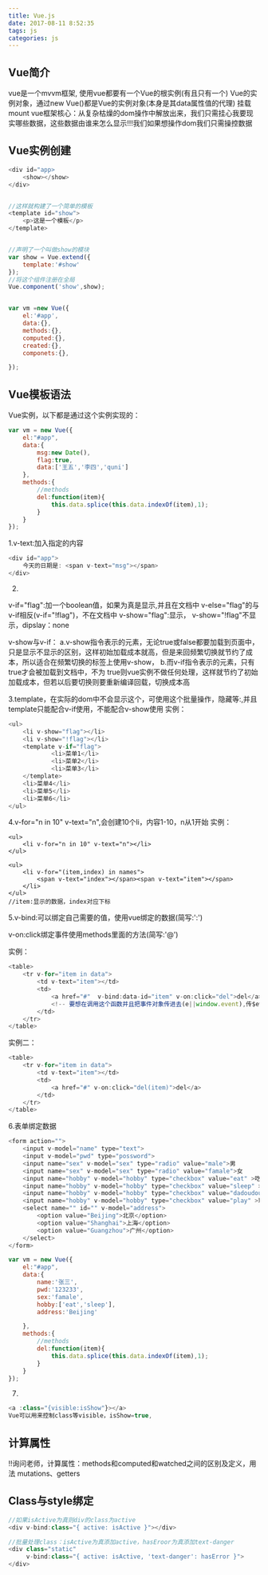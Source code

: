 ```yaml
---
title: Vue.js
date: 2017-08-11 8:52:35
tags: js
categories: js
---
```



<div><!-- more--></div>


## Vue简介

vue是一个mvvm框架,
使用vue都要有一个Vue的根实例(有且只有一个)
Vue的实例对象，通过new Vue()都是Vue的实例对象(本身是其data属性值的代理)
挂载mount
vue框架核心：从复杂枯燥的dom操作中解放出来，我们只需挂心我要现实哪些数据，这些数据由谁来怎么显示!!!我们如果想操作dom我们只需操控数据


## Vue实例创建



```javascript
<div id="app>
	<show></show>	
</div>


//这样就构建了一个简单的模板
<template id="show">
	<p>这是一个模板</p>
</template>


//声明了一个叫做show的模块
var show = Vue.extend({
	template:'#show'
});
//将这个组件注册在全局
Vue.component('show',show);


var vm =new Vue({
	el:'#app',
	data:{},
	methods:{},
	computed:{},
	created:{},
	componets:{},

});

```

## Vue模板语法

Vue实例，以下都是通过这个实例实现的：

```javascript
var vm = new Vue({
	el:"#app",
	data:{
		msg:new Date(),
		flag:true,
		data:['王五','李四','quni']
	},
	methods:{
		//methods
		del:function(item){
			this.data.splice(this.data.indexOf(item),1);
		}
	}
});
```

1.v-text:加入指定的内容

```javascript
<div id="app">
	今天的日期是: <span v-text="msg"></span>
</div>
```

2.
v-if="flag":加一个boolean值，如果为真是显示,并且在文档中
v-else="flag"的与v-if相反(v-if="!flag")，不在文档中
v-show="flag":显示，
v-show="!flag"不显示，dipslay：none

v-show与v-if：
a.v-show指令表示的元素，无论true或false都要加载到页面中，只是显示不显示的区别，这样初始加载成本就高，但是来回频繁切换就节约了成本，所以适合在频繁切换的标签上使用v-show，
b.而v-if指令表示的元素，只有true才会被加载到文档中，不为  true则vue实例不做任何处理，这样就节约了初始加载成本，但若以后要切换则要重新编译回载，切换成本高



3.template，在实际的dom中不会显示这个，可使用这个批量操作，隐藏等:,并且template只能配合v-if使用，不能配合v-show使用
实例：

```javascript
<ul>
	<li v-show="flag"></li>
	<li v-show="!flag"></li>
	<template v-if="flag">
			<li>菜单1</li>
			<li>菜单2</li>
			<li>菜单3</li>
	</template>
	<li>菜单4</li>
	<li>菜单5</li>
	<li>菜单6</li>
</ul>
```


4.v-for="n in 10" v-text="n",会创建10个li，内容1-10，n从1开始
实例：


```
<ul>
	<li v-for="n in 10" v-text="n"></li>
</ul>

<ul>
	<li v-for="(item,index) in names">
		<span v-text="index"></span><span v-text="item"></span>
	</li>
</ul>
//item:显示的数据，index对应下标
```



5.v-bind:可以绑定自己需要的值，使用vue绑定的数据(简写:':')

v-on:click绑定事件使用methods里面的方法(简写:'@')

实例：

```javascript
<table>
	<tr v-for="item in data">
		<td v-text="item"></td>
		<td>
			<a href="#"  v-bind:data-id="item" v-on:click="del">del</a>
			<!-- 要想在调用这个函数并且把事件对象传进去(e||window.event),传$event -->
		</td>
	</tr>
</table>
```	

实例二：

```javascript
<table>
	<tr v-for="item in data">
		<td v-text="item"></td>
		<td>
			<a href="#" v-on:click="del(item)">del</a>
		</td>
	</tr>
</table>
```

6.表单绑定数据

```javascript
<form action="">
	<input v-model="name" type="text">
	<input v-model="pwd" type="possword">
	<input name="sex" v-model="sex" type="radio" value="male">男
	<input name="sex" v-model="sex" type="radio" value="famale">女
	<input name="hobby" v-model="hobby" type="checkbox" value="eat" >吃饭
	<input name="hobby" v-model="hobby" type="checkbox" value="sleep" >睡觉
	<input name="hobby" v-model="hobby" type="checkbox" value="dadoudou" >打豆豆
	<input name="hobby" v-model="hobby" type="checkbox" value="play" >玩游戏
	<select name="" id="" v-model="address">
		<option value="Beijing">北京</option>
		<option value="Shanghai">上海</option>
		<option value="Guangzhou">广州</option>
	</select>
</form>	

var vm = new Vue({
	el:"#app",
	data:{
		name:'张三',
		pwd:'123233',
		sex:'famale',
		hobby:['eat','sleep'],
		address:'Beijing'

	},
	methods:{
		//methods
		del:function(item){
			this.data.splice(this.data.indexOf(item),1);
		}
	}
});
```

7.

```javascript
<a :class="{visible:isShow"}></a>	
Vue可以用来控制class等visible，isShow=true,
```


## 计算属性

!!询问老师，计算属性：methods和computed和watched之间的区别及定义，用法
mutations、getters


## Class与style绑定

```javascript
//如果isActive为真则div的class为active
<div v-bind:class="{ active: isActive }"></div>

//批量处理class：isActive为真添加active，hasEroor为真添加text-danger
<div class="static"
     v-bind:class="{ active: isActive, 'text-danger': hasError }">
</div>

```


